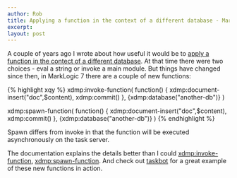 ```yaml
---
author: Rob
title: Applying a function in the context of a different database - MarkLogic 7 update
excerpt:
layout: post
---
```



A couple of years ago I wrote about how useful it would be to [apply a function in the contect of a different database][originalpost]. At that time there were two choices - eval a string or invoke a main module. But things have changed since then, in MarkLogic 7 there are a  couple of new functions:

{% highlight xqy %}
xdmp:invoke-function(
   function() { xdmp:document-insert("doc",$content), xdmp:commit() },
   <options xmlns="xdmp:eval"><database>{xdmp:database("another-db")}</options>
)


xdmp:spawn-function(
   function() { xdmp:document-insert("doc",$content), xdmp:commit() },
   <options xmlns="xdmp:eval"><database>{xdmp:database("another-db")}</options>
)
{% endhighlight %}

Spawn differs from invoke in that the function will be executed asynchronously on the task server.

The documentation explains the details better than I could [xdmp:invoke-function][docsinvokefn], [xdmp:spawn-function][docsspawnfn]. And check out [taskbot][taskbot] for a great example of these new functions in action.


[originalpost]: /2012/03/17/applying-a-function-in-the-context-of-a-different-database.html
[docsinvokefn]: http://docs.marklogic.com/xdmp:invoke-function
[docsspawnfn]: http://docs.marklogic.com/xdmp:spawn-function
[taskbot]: https://github.com/mblakele/taskbot